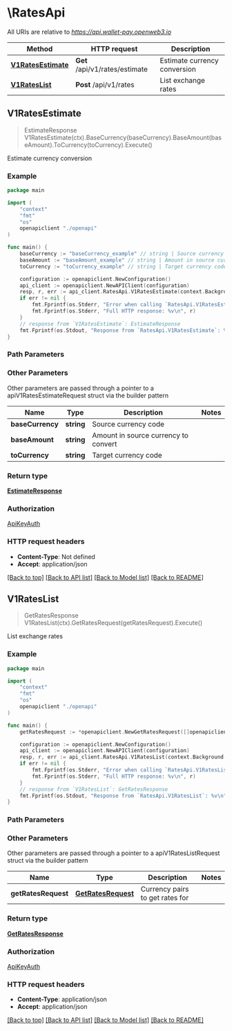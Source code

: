 # \RatesApi

All URIs are relative to *https://api.wallet-pay.openweb3.io*

Method | HTTP request | Description
------------- | ------------- | -------------
[**V1RatesEstimate**](RatesApi.md#V1RatesEstimate) | **Get** /api/v1/rates/estimate | Estimate currency conversion
[**V1RatesList**](RatesApi.md#V1RatesList) | **Post** /api/v1/rates | List exchange rates



## V1RatesEstimate

> EstimateResponse V1RatesEstimate(ctx).BaseCurrency(baseCurrency).BaseAmount(baseAmount).ToCurrency(toCurrency).Execute()

Estimate currency conversion



### Example

```go
package main

import (
    "context"
    "fmt"
    "os"
    openapiclient "./openapi"
)

func main() {
    baseCurrency := "baseCurrency_example" // string | Source currency code
    baseAmount := "baseAmount_example" // string | Amount in source currency to convert
    toCurrency := "toCurrency_example" // string | Target currency code

    configuration := openapiclient.NewConfiguration()
    api_client := openapiclient.NewAPIClient(configuration)
    resp, r, err := api_client.RatesApi.V1RatesEstimate(context.Background()).BaseCurrency(baseCurrency).BaseAmount(baseAmount).ToCurrency(toCurrency).Execute()
    if err != nil {
        fmt.Fprintf(os.Stderr, "Error when calling `RatesApi.V1RatesEstimate``: %v\n", err)
        fmt.Fprintf(os.Stderr, "Full HTTP response: %v\n", r)
    }
    // response from `V1RatesEstimate`: EstimateResponse
    fmt.Fprintf(os.Stdout, "Response from `RatesApi.V1RatesEstimate`: %v\n", resp)
}
```

### Path Parameters



### Other Parameters

Other parameters are passed through a pointer to a apiV1RatesEstimateRequest struct via the builder pattern


Name | Type | Description  | Notes
------------- | ------------- | ------------- | -------------
 **baseCurrency** | **string** | Source currency code | 
 **baseAmount** | **string** | Amount in source currency to convert | 
 **toCurrency** | **string** | Target currency code | 

### Return type

[**EstimateResponse**](EstimateResponse.md)

### Authorization

[ApiKeyAuth](../README.md#ApiKeyAuth)

### HTTP request headers

- **Content-Type**: Not defined
- **Accept**: application/json

[[Back to top]](#) [[Back to API list]](../README.md#documentation-for-api-endpoints)
[[Back to Model list]](../README.md#documentation-for-models)
[[Back to README]](../README.md)


## V1RatesList

> GetRatesResponse V1RatesList(ctx).GetRatesRequest(getRatesRequest).Execute()

List exchange rates



### Example

```go
package main

import (
    "context"
    "fmt"
    "os"
    openapiclient "./openapi"
)

func main() {
    getRatesRequest := *openapiclient.NewGetRatesRequest([]openapiclient.CurrencyPair{*openapiclient.NewCurrencyPair("BaseCurrency_example", "ToCurrency_example")}) // GetRatesRequest | Currency pairs to get rates for

    configuration := openapiclient.NewConfiguration()
    api_client := openapiclient.NewAPIClient(configuration)
    resp, r, err := api_client.RatesApi.V1RatesList(context.Background()).GetRatesRequest(getRatesRequest).Execute()
    if err != nil {
        fmt.Fprintf(os.Stderr, "Error when calling `RatesApi.V1RatesList``: %v\n", err)
        fmt.Fprintf(os.Stderr, "Full HTTP response: %v\n", r)
    }
    // response from `V1RatesList`: GetRatesResponse
    fmt.Fprintf(os.Stdout, "Response from `RatesApi.V1RatesList`: %v\n", resp)
}
```

### Path Parameters



### Other Parameters

Other parameters are passed through a pointer to a apiV1RatesListRequest struct via the builder pattern


Name | Type | Description  | Notes
------------- | ------------- | ------------- | -------------
 **getRatesRequest** | [**GetRatesRequest**](GetRatesRequest.md) | Currency pairs to get rates for | 

### Return type

[**GetRatesResponse**](GetRatesResponse.md)

### Authorization

[ApiKeyAuth](../README.md#ApiKeyAuth)

### HTTP request headers

- **Content-Type**: application/json
- **Accept**: application/json

[[Back to top]](#) [[Back to API list]](../README.md#documentation-for-api-endpoints)
[[Back to Model list]](../README.md#documentation-for-models)
[[Back to README]](../README.md)

